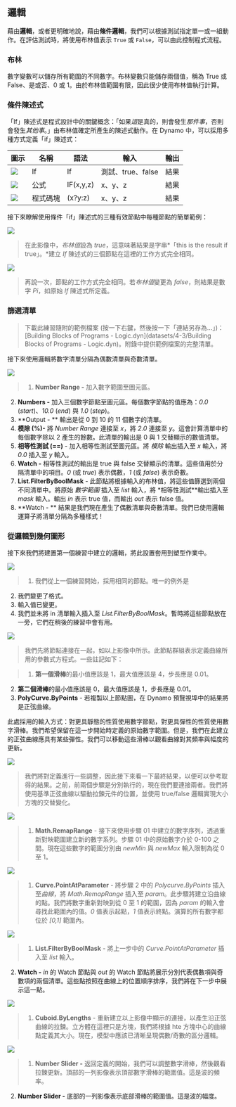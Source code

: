 

## 邏輯

藉由**邏輯**，或者更明確地說，藉由**條件邏輯**，我們可以根據測試指定單一或一組動作。在評估測試時，將使用布林值表示 ```True``` 或 ```False```，可以由此控制程式流程。

### 布林

數字變數可以儲存所有範圍的不同數字。布林變數只能儲存兩個值，稱為 True 或 False、是或否、0 或 1。由於布林值範圍有限，因此很少使用布林值執行計算。

### 條件陳述式

「If」陳述式是程式設計中的關鍵概念：「如果*這*是真的，則會發生*那件事*，否則會發生*其他事*。」由布林值確定所產生的陳述式動作。在 Dynamo 中，可以採用多種方式定義「if」陳述式：

|圖示|名稱|語法|輸入|輸出|
| -- | -- | -- | -- | -- |
|![](../images/icons/DSCoreNodesUI-Logic-If-Large.png)|If|If|測試、true、false|結果|
|![](../images/icons/DSCoreNodesUI-Formula-Large.png)|公式|IF(x,y,z)|x、y、z|結果|
|![](../images/icons/Dynamo-Nodes-CodeBlockNodeModel-Large.png)|程式碼塊|(x?y:z)|x、y、z|結果|

接下來瞭解使用條件「if」陳述式的三種有效節點中每種節點的簡單範例：

![](images/4-3/IFs.png)

> 在此影像中，*布林值*設為 *true*，這意味著結果是字串*「this is the result if true」。*建立 *If* 陳述式的三個節點在這裡的工作方式完全相同。

![](images/4-3/IFs2.png)

> 再說一次，節點的工作方式完全相同。若*布林值*變更為 *false*，則結果是數字 *Pi*，如原始 *If* 陳述式所定義。

### 篩選清單

> 下載此練習隨附的範例檔案 (按一下右鍵，然後按一下「連結另存為...」)：[Building Blocks of Programs - Logic.dyn](datasets/4-3/Building Blocks of Programs - Logic.dyn)。附錄中提供範例檔案的完整清單。

接下來使用邏輯將數字清單分隔為偶數清單與奇數清單。

![](images/4-3/01.png)

> 1. **Number Range -** 加入數字範圍至圖元區。
2. **Numbers -** 加入三個數字節點至圖元區。每個數字節點的值應為：*0.0* (*start*)、*10.0* (*end*) 與 *1.0* (*step*)。
3. **Output - ** 輸出是從 0 到 10 的 11 個數字的清單。
4. **模除 (%)-** 將 *Number Range* 連接至 *x*，將 *2.0* 連接至 *y*。這會計算清單中的每個數字除以 2 產生的餘數。此清單的輸出是 0 與 1 交替顯示的數值清單。
5. **相等性測試 (==)** - 加入相等性測試至圖元區。將 *模除* 輸出插入至 *x* 輸入，將 *0.0* 插入至 *y* 輸入。
6. **Watch -** 相等性測試的輸出是 true 與 false 交替顯示的清單。這些值用於分隔清單中的項目。*0* (或 *true*) 表示偶數，*1* (或 *false*) 表示奇數。
7. **List.FilterByBoolMask** - 此節點將根據輸入的布林值，將這些值篩選到兩個不同清單中。將原始 *數字範圍* 插入至 *list* 輸入，將 *相等性測試**輸出插入至 *mask* 輸入。輸出 *in* 表示 true 值，而輸出 *out* 表示 false 值。
8. **Watch - ** 結果是我們現在產生了偶數清單與奇數清單。我們已使用邏輯運算子將清單分隔為多種樣式！

### 從邏輯到幾何圖形

接下來我們將建置第一個練習中建立的邏輯，將此設置套用到塑型作業中。

![](images/4-3/02.png)

> 1. 我們從上一個練習開始，採用相同的節點。唯一的例外是
2. 我們變更了格式。
3. 輸入值已變更。
4. 我們並未將 in 清單輸入插入至 *List.FilterByBoolMask*。暫時將這些節點放在一旁，它們在稍後的練習中會有用。

![](images/4-3/03.png)

> 我們先將節點連接在一起，如以上影像中所示。此節點群組表示定義曲線所用的參數式方程式。一些註記如下：

> 1. **第一個滑棒**的最小值應該是 1，最大值應該是 4，步長應是 0.01。
2. **第二個滑棒**的最小值應該是 0，最大值應該是 1，步長應是 0.01。
3. **PolyCurve.ByPoints** - 若複製以上節點圖，在 Dynamo 預覽視埠中的結果將是正弦曲線。

此處採用的輸入方式：對更具靜態的性質使用數字節點，對更具彈性的性質使用數字滑棒。我們希望保留在這一步開始時定義的原始數字範圍。但是，我們在此建立的正弦曲線應具有某些彈性。我們可以移動這些滑棒以觀看曲線對其頻率與幅度的更新。

![](images/4-3/04.png)

> 我們將對定義進行一些調整，因此接下來看一下最終結果，以便可以參考取得的結果。之前，前兩個步驟是分別執行的，現在我們要連接兩者。我們將使用基準正弦曲線以驅動拉鍊元件的位置，並使用 true/false 邏輯實現大小方塊的交替變化。

![](images/4-3/05.png)

> 1. **Math.RemapRange** - 接下來使用步驟 01 中建立的數字序列，透過重新對映範圍建立新的數字系列。步驟 01 中的原始數字介於 0-100 之間。現在這些數字的範圍分別由 *newMin* 與 *newMax* 輸入限制為從 0 至 1。

![](images/4-3/06.png)

> 1. **Curve.PointAtParameter** - 將步驟 2 中的 *Polycurve.ByPoints* 插入至*曲線*，將 *Math.RemapRange* 插入至 *param*。此步驟將建立沿曲線的點。我們將數字重新對映到從 0 至 1 的範圍，因為 *param* 的輸入會尋找此範圍內的值。*0* 值表示起點，*1* 值表示終點。演算的所有數字都位於 *[0,1]* 範圍內。

![](images/4-3/07.png)

> 1. **List.FilterByBoolMask** - 將上一步中的 *Curve.PointAtParameter* 插入至 *list* 輸入。
2. **Watch -** *in* 的 Watch 節點與 *out* 的 Watch 節點將展示分別代表偶數項與奇數項的兩個清單。這些點按照在曲線上的位置順序排序，我們將在下一步中展示這一點。

![](images/4-3/08.png)

> 1. **Cuboid.ByLengths** - 重新建立以上影像中顯示的連接，以產生沿正弦曲線的拉鍊。立方體在這裡只是方塊，我們將根據 hte 方塊中心的曲線點定義其大小。現在，模型中應該已清晰呈現偶數/奇數的區分邏輯。

![](images/4-3/matrix.png)

> 1. **Number Slider -** 返回定義的開始，我們可以調整數字滑棒，然後觀看拉鍊更新。頂部的一列影像表示頂部數字滑棒的範圍值。這是波的頻率。
2. **Number Slider -** 底部的一列影像表示底部滑棒的範圍值。這是波的幅度。

